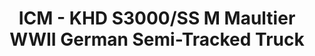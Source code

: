---
layout: product
title: "ICM - KHD S3000/SS M Maultier WWII German Semi-Tracked Truck"
price: "TBA" 
desc: "N/A"
img_path: "/assets/img/ICM35453.jpg"
brand: "N/A"
available: false
special_offer: false
new: false
soon: false
cat: "010000"
subcat: "013600"
subsubcat: "0N/A"
sifra: "ICM35453"
popular: false
---